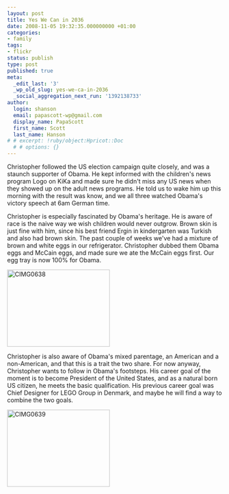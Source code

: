 ```yaml
---
layout: post
title: Yes We Can in 2036
date: 2008-11-05 19:32:35.000000000 +01:00
categories:
- family
tags:
- flickr
status: publish
type: post
published: true
meta:
  _edit_last: '3'
  _wp_old_slug: yes-we-ca-in-2036
  _social_aggregation_next_run: '1392138733'
author:
  login: shanson
  email: papascott-wp@gmail.com
  display_name: PapaScott
  first_name: Scott
  last_name: Hanson
# # excerpt: !ruby/object:Hpricot::Doc
  # # options: {}
---
```

<p>Christopher followed the US election campaign quite closely, and was a staunch supporter of Obama. He kept informed with the children's news program Logo on KiKa and made sure he didn't miss any US news when they showed up on the adult news programs. He told us to wake him up this morning with the result was know, and we all three watched Obama's victory speech at 6am German time.</p>
<p>Christopher is especially fascinated by Obama's heritage. He is aware of race is the naive way we wish children would never outgrow. Brown skin is just fine with him, since his best friend Ergin in kindergarten was Turkish and also had brown skin. The past couple of weeks we've had a mixture of brown and white eggs in our refrigerator. Christopher dubbed them Obama eggs and McCain eggs, and made sure we ate the McCain eggs first. Our egg tray is now 100% for Obama.</p>
<p><a title="View 'CIMG0638' on Flickr.com" href="http://www.flickr.com/photos/51035717986@N01/3005301005"><img src="http://farm4.static.flickr.com/3205/3005301005_49c1a8465d_m.jpg" border="0" alt="CIMG0638" width="240" height="180" /></a></p>
<p>Christopher is also aware of Obama's mixed parentage, an American and a non-American, and that this is a trait the two share. For now anyway, Christopher wants to follow in Obama's footsteps. His career goal of the moment is to become President of the United States, and as a natural born US citizen, he meets the basic qualification. His previous career goal was Chief Designer for LEGO Group in Denmark, and maybe he will find a way to combine the two goals.</p>
<p><a title="View 'CIMG0639' on Flickr.com" href="http://www.flickr.com/photos/51035717986@N01/3006137696"><img src="http://farm4.static.flickr.com/3279/3006137696_62a152d1b9_m.jpg" border="0" alt="CIMG0639" width="240" height="180" /></a></p>

